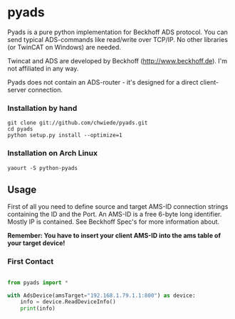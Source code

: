 pyads
=====

Pyads is a pure python implementation for Beckhoff ADS protocol.
You can send typical ADS-commands like read/write over TCP/IP.
No other libraries (or TwinCAT on Windows) are needed.

Twincat and ADS are developed by Beckhoff (http://www.beckhoff.de). I'm not affiliated in any way.

Pyads does not contain an ADS-router - it's designed for a direct client-server connection.

### Installation by hand

```
git clone git://github.com/chwiede/pyads.git
cd pyads
python setup.py install --optimize=1
```

### Installation on Arch Linux

```
yaourt -S python-pyads
```

## Usage

First of all you need to define source and target AMS-ID connection strings containing the ID and the Port.
An AMS-ID is a free 6-byte long identifier. Mostly IP is contained. See Beckhoff Spec's for more information about.

__Remember: You have to insert your client AMS-ID into the ams table of your target device!__


### First Contact

```python

from pyads import *  

with AdsDevice(amsTarget="192.168.1.79.1.1:800") as device:
    info = device.ReadDeviceInfo()
    print(info)

```

